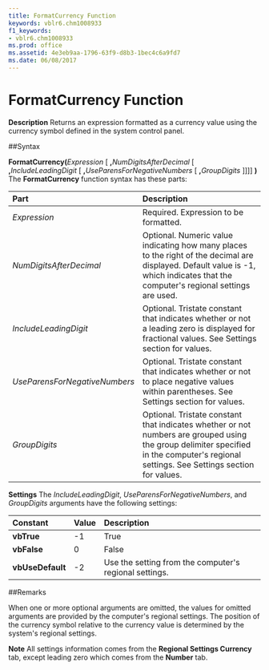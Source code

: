 ```yaml
---
title: FormatCurrency Function
keywords: vblr6.chm1008933
f1_keywords:
- vblr6.chm1008933
ms.prod: office
ms.assetid: 4e3eb9aa-1796-63f9-d8b3-1bec4c6a9fd7
ms.date: 06/08/2017
---
```



# FormatCurrency Function



 **Description**
Returns an expression formatted as a currency value using the currency symbol defined in the system control panel.

##Syntax

**FormatCurrency(**_Expression_ [ **,**_NumDigitsAfterDecimal_ [ **,**_IncludeLeadingDigit_ [ **,**_UseParensForNegativeNumbers_ [ **,**_GroupDigits_ ]]]] **)**
The  **FormatCurrency** function syntax has these parts:


|**Part**|**Description**|
|:-----|:-----|
| _Expression_|Required. Expression to be formatted.|
| _NumDigitsAfterDecimal_|Optional. Numeric value indicating how many places to the right of the decimal are displayed. Default value is -1, which indicates that the computer's regional settings are used.|
| _IncludeLeadingDigit_|Optional. Tristate constant that indicates whether or not a leading zero is displayed for fractional values. See Settings section for values.|
| _UseParensForNegativeNumbers_|Optional. Tristate constant that indicates whether or not to place negative values within parentheses. See Settings section for values.|
| _GroupDigits_|Optional. Tristate constant that indicates whether or not numbers are grouped using the group delimiter specified in the computer's regional settings. See Settings section for values.|

 **Settings**
The  _IncludeLeadingDigit_, _UseParensForNegativeNumbers_, and _GroupDigits_ arguments have the following settings:


|**Constant**|**Value**|**Description**|
|:-----|:-----|:-----|
|**vbTrue**|-1|True|
|**vbFalse**| 0|False|
|**vbUseDefault**|-2|Use the setting from the computer's regional settings.|

##Remarks

When one or more optional arguments are omitted, the values for omitted arguments are provided by the computer's regional settings.
The position of the currency symbol relative to the currency value is determined by the system's regional settings.

 **Note**  All settings information comes from the  **Regional Settings Currency** tab, except leading zero which comes from the **Number** tab.


